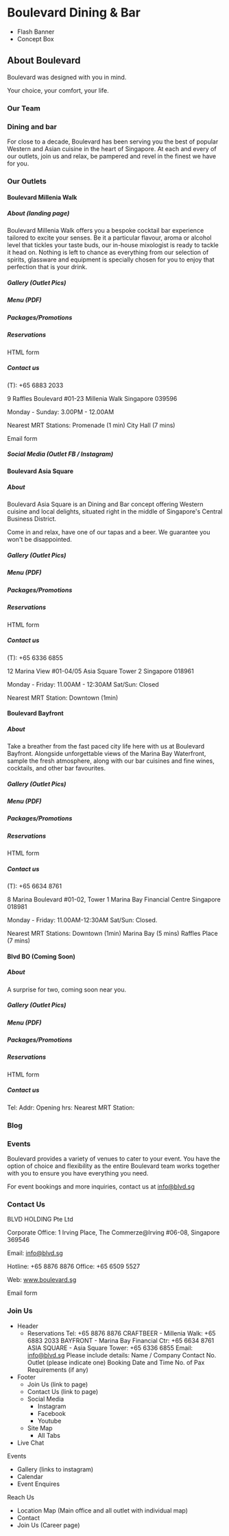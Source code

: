 # Boulevard Dining & Bar

[comment]: # (We need pictures)
+ Flash Banner
+ Concept Box

## About Boulevard

Boulevard was designed with you in mind.

Your choice, your comfort, your life.

[comment]: # (What is Boulevard's history? Why was Boulevard formed?)

[comment]: # (Company Mission/Vision/Values)

[comment]: # (Check how long Boulevard has been around)


### Our Team

### Dining and bar

For close to a decade, Boulevard has been serving you the best of popular Western and Asian cuisine in the heart of Singapore. At each and every of our outlets, join us and relax, be pampered and revel in the finest we have for you.

### Our Outlets

[comment]: # (individual websites for each location)

#### Boulevard Millenia Walk

##### About (landing page)
Boulevard Millenia Walk offers you a bespoke cocktail bar experience tailored to excite your senses. Be it a particular flavour, aroma or alcohol level that tickles your taste buds, our in-house mixologist is ready to tackle it head on. Nothing is left to chance as everything from our selection of spirits, glassware and equipment is specially chosen for you to enjoy that perfection that is your drink.

[comment]: # (photos of food, Mixologist, drinks, cups, environment)

##### Gallery (Outlet Pics)
##### Menu (PDF)
##### Packages/Promotions
##### Reservations
HTML form

##### Contact us
(T): +65 6883 2033

9 Raffles Boulevard #01-23
Millenia Walk
Singapore 039596

Monday - Sunday: 3.00PM - 12.00AM

Nearest MRT Stations:
Promenade (1 min)
City Hall (7 mins)

[comment]: # (imbed google map)

Email form

##### Social Media (Outlet FB / Instagram)

#### Boulevard Asia Square

##### About
Boulevard Asia Square is an Dining and Bar concept offering Western cuisine and local delights, situated right in the middle of Singapore's Central Business District. 

Come in and relax, have one of our tapas and a beer. We guarantee you won't be disappointed.

##### Gallery (Outlet Pics)
##### Menu (PDF)
##### Packages/Promotions
##### Reservations
HTML form

##### Contact us
(T): +65 6336 6855

12 Marina View #01-04/05
Asia Square Tower 2
Singapore 018961

Monday - Friday: 11.00AM - 12:30AM
Sat/Sun: Closed

Nearest MRT Station:
Downtown (1min)

[comment]: # (imbed google map)

#### Boulevard Bayfront

##### About

Take a breather from the fast paced city life here with us at Boulevard Bayfront. Alongside unforgettable views of the Marina Bay Waterfront, sample the fresh atmosphere, along with our bar cuisines and fine wines, cocktails, and other bar favourites.

##### Gallery (Outlet Pics)
##### Menu (PDF)
##### Packages/Promotions
##### Reservations
HTML form

##### Contact us
(T): +65 6634 8761

8 Marina Boulevard #01-02, Tower 1
Marina Bay Financial Centre
Singapore 018981

Monday - Friday: 11.00AM-12:30AM
Sat/Sun: Closed.

Nearest MRT Stations:
Downtown (1min)
Marina Bay (5 mins)
Raffles Place (7 mins)

[comment]: # (imbed google map)

#### Blvd BO (Coming Soon)

##### About
A surprise for two, coming soon near you.

##### Gallery (Outlet Pics)
##### Menu (PDF)
##### Packages/Promotions
##### Reservations
HTML form

##### Contact us
Tel:
Addr:
Opening hrs:
Nearest MRT Station:

[comment]: # (imbed google map)

### Blog
### Events
Boulevard provides a variety of venues to cater to your event. You have the option of choice and flexibility as the entire Boulevard team works together with you to ensure you have everything you need.

For event bookings and more inquiries, contact us at info@blvd.sg

[comment]: # (insert pictures of past events)

### Contact Us
BLVD HOLDING Pte Ltd

Corporate Office:
1 Irving Place, The Commerze@Irving
\#06-08, Singapore 369546

Email: info@blvd.sg

Hotline: +65 8876 8876
Office:   +65 6509 5527

Web:     www.boulevard.sg

Email form

[comment]: # (phone and address of the main group office? email of customer support?)

### Join Us

+ Header
   - Reservations
   Tel: \+65 8876 8876
   CRAFTBEER - Millenia Walk: +65 6883 2033
   BAYFRONT - Marina Bay Financial Ctr: +65 6634 8761
   ASIA SQUARE - Asia Square Tower: +65 6336 6855
   Email: info@blvd.sg
   Please include details:
   Name / Company
   Contact No.
   Outlet (please indicate one)
   Booking Date and Time
   No. of Pax
   Requirements (if any)
+ Footer
   - Join Us (link to page)
   - Contact Us (link to page)
   - Social Media
       - Instagram
       - Facebook
       - Youtube
   - Site Map
       - All Tabs
 + Live Chat




Events
 + Gallery (links to instagram)
 + Calendar
 + Event Enquires

Reach Us
 + Location Map (Main office and all outlet with individual map)
 + Contact
 + Join Us (Career page)
